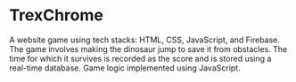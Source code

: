 # TrexChrome
A website game using tech stacks: HTML, CSS, JavaScript, and Firebase. The game involves making the dinosaur jump to save it from obstacles. The time for which it survives is recorded as the score and is stored using a real-time database. Game logic implemented using JavaScript.
